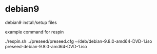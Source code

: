 # debian9
debian9 install/setup files


example command for respin

./respin.sh ../preseed/preseed.cfg ~/deb/debian-9.8.0-amd64-DVD-1.iso preseed-debian-9.8.0-amd64-DVD-1.iso
